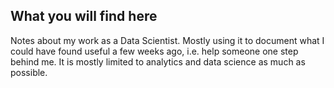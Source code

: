 ## What you will find here

Notes about my work as a Data Scientist. Mostly using it to document what I could have found useful a few weeks ago, i.e. help someone one step behind me. It is mostly limited to analytics and data science as much as possible.
